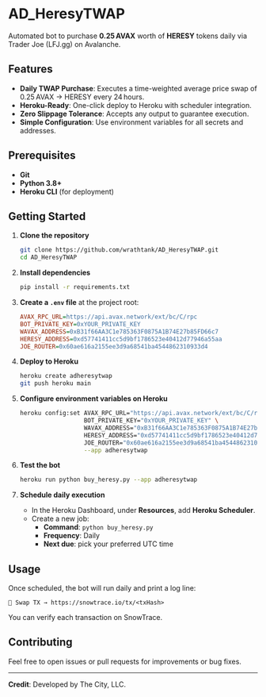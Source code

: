 # AD_HeresyTWAP

Automated bot to purchase **0.25 AVAX** worth of **HERESY** tokens daily via Trader Joe (LFJ.gg) on Avalanche.

## Features

- **Daily TWAP Purchase**: Executes a time-weighted average price swap of 0.25 AVAX → HERESY every 24 hours.
- **Heroku-Ready**: One-click deploy to Heroku with scheduler integration.
- **Zero Slippage Tolerance**: Accepts any output to guarantee execution.
- **Simple Configuration**: Use environment variables for all secrets and addresses.

## Prerequisites

- **Git**
- **Python 3.8+**
- **Heroku CLI** (for deployment)

## Getting Started

1. **Clone the repository**
   ```bash
   git clone https://github.com/wrathtank/AD_HeresyTWAP.git
   cd AD_HeresyTWAP
   ```

2. **Install dependencies**
   ```bash
   pip install -r requirements.txt
   ```

3. **Create a `.env` file** at the project root:
   ```ini
   AVAX_RPC_URL=https://api.avax.network/ext/bc/C/rpc
   BOT_PRIVATE_KEY=0xYOUR_PRIVATE_KEY
   WAVAX_ADDRESS=0xB31f66AA3C1e785363F0875A1B74E27b85FD66c7
   HERESY_ADDRESS=0xd57741411cc5d9bf1786523e40412d77946a55aa 
   JOE_ROUTER=0x60ae616a2155ee3d9a68541ba4544862310933d4
   ```

4. **Deploy to Heroku**
   ```bash
   heroku create adheresytwap
   git push heroku main
   ```

5. **Configure environment variables on Heroku**
   ```bash
   heroku config:set AVAX_RPC_URL="https://api.avax.network/ext/bc/C/rpc" \
                     BOT_PRIVATE_KEY="0xYOUR_PRIVATE_KEY" \
                     WAVAX_ADDRESS="0xB31f66AA3C1e785363F0875A1B74E27b85FD66c7" \
                     HERESY_ADDRESS="0xd57741411cc5d9bf1786523e40412d77946a55aa" \
                     JOE_ROUTER="0x60ae616a2155ee3d9a68541ba4544862310933d4" \
                     --app adheresytwap
   ```

6. **Test the bot**
   ```bash
   heroku run python buy_heresy.py --app adheresytwap
   ```

7. **Schedule daily execution**
   - In the Heroku Dashboard, under **Resources**, add **Heroku Scheduler**.
   - Create a new job:
     - **Command**: `python buy_heresy.py`
     - **Frequency**: Daily
     - **Next due**: pick your preferred UTC time

## Usage

Once scheduled, the bot will run daily and print a log line:
```
🔄 Swap TX → https://snowtrace.io/tx/<txHash>
```
You can verify each transaction on SnowTrace.

## Contributing

Feel free to open issues or pull requests for improvements or bug fixes.

---

**Credit**: Developed by The City, LLC.

